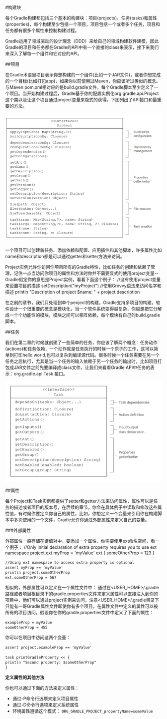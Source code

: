 #构建块

每个Gradle构建都包括三个基本的构建块：项目(projects)、任务(tasks)和属性(properties)，每个构建至少包括一个项目，项目包括一个或者多个任务，项目和任务都有很多个属性来控制构建过程。

Gradle运用了领域驱动的设计理念（DDD）来给自己的领域构建软件建模，因此Gradle的项目和任务都在Gradle的API中有一个直接的class来表示，接下来我们来深入了解每一个组件和它对应的API。

##项目

在Gradle术语里项目表示你想构建的一个组件(比如一个JAR文件)，或者你想完成的一个目标(比如打包app)，如果你以前使用过Maven，你应该听过类似的概念。与Maven pom.xml相对应的是build.gradle文件，每个Gradle脚本至少定义了一个项目。当开始构建过程后，Gradle基于你的配置实例化org.gradle.api.Project这个类以及让这个项目通过project变量来隐式的获得。下图列出了API接口和最重要的方法。

![](/images/dag24.png)

一个项目可以创建新任务、添加依赖和配置、应用插件和其他脚本，许多属性比如name和description都是可以通过getter和setter方法来访问。

Project实例允许你访问你项目所有的Gradle特性，比如任务的创建和依赖了管理，记住一点当访问你项目的属性和方法时你并不需要显式的使用project变量--Gradle假定你的意思是Project实例，看看下面这个例子：
	//没有使用project变量来设置项目的描述
	setDescription("myProject")
	//使用Grovvy语法来访问名字和描述
	println "Description of project $name: " + project.description

在之前的章节，我们只处理到单个peoject的构建，Gradle支持多项目的构建，软件设计一个很重要的概念是模块化，当一个软件系统变得越复杂，你越想把它分解成一个个功能性的模块，模块之间可以相互依赖，每个模块有自己的build.gradle脚本。

##任务

我们在第二章的时候就创建了一些简单的任务，你应该了解两个概念：任务动作(actions)和任务依赖，一个动作就是任务执行的时候一个原子的工作，这可以简单到打印hello world,也可以复杂到编译源代码。很多时候一个任务需要在另一个任务之后执行，尤其是当一个任务的输入依赖于另一个任务的输出时，比如项目打包成JAR文件之前先要编译成class文件，让我们来看看Gradle API中任务的表示：org.gradle.api.Task 接口。

![](/images/dag25.png)


##属性

每个Project和Task实例都提供了setter和getter方法来访问属性，属性可以是任务的描述或者项目的版本号，在后续的章节，你会在具体例子中读取和修改这些属性值，有时候你要定义你自己的属性，比如，你想定义一个变量来引用你在构建脚本中多次使用的一个文件，Gradle允许你通过外部属性来定义自己的变量。

###外部属性

外部属性一般存储在键值对中，要添加一个属性，你需要使用ext命名空间，看一个例子：
	//Only initial declaration of extra property requires you to use ext namespace
	project.ext.myProp = 'myValue'
	ext {
	someOtherProp = 123
	}

	//Using ext namespace to access extra property is optional
	assert myProp == 'myValue'
	println project.someOtherProp
	ext.someOtherProp = 567	

相似的，外部属性可以定义在一个属性文件中：
通过在<USER_HOME>/.gradle路径或者项目根目录下的gradle.properties文件来定义属性可以直接注入到你的项目中，他们可以通过project实例来访问，注意<USER_HOME>/.gradle目录下只能有一哥Gradle属性文件即使你有多个项目，在属性文件中定义的属性可以被所有的项目访问，假设你在你的gradle.properties文件中定义了下面的属性：

	exampleProp = myValue
	someOtherProp = 455

你可以在项目中访问这两个变量：

	assert project.exampleProp == 'myValue'

	task printGradleProperty << {
	println "Second property: $someOtherProp"
	}

**定义属性的其他方法**

你也可以通过下面的方法来定义属性：

* 通过-P命令行选项来定义项目属性
* 通过-D命令行选项来定义系统属性
* 环境属性遵循这个模式： `ORG_GRADLE_PROJECT_propertyName=someValue`



